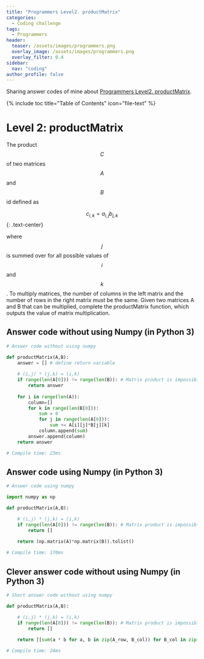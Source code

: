 ```yaml
---
title: "Programmers Level2. productMatrix"
categories:
  - Coding challenge
tags:
  - Programmers
header:
  teaser: /assets/images/programmers.png
  overlay_image: /assets/images/programmers.png
  overlay_filter: 0.4
sidebar:
  nav: "coding"
author_profile: false
---
```


Sharing answer codes of mine about [Programmers Level2. productMatrix](https://programmers.co.kr/learn/challenge_codes/140).

{% include toc title="Table of Contents" icon="file-text" %}

# Level 2: productMatrix

The product $$C$$ of two matrices $$A$$ and $$B$$ id defined as

$$
c_{i,k} = a_{i,j}b_{j,k}
$${: .text-center}

where $$j$$ is summed over for all possible values of $$i$$ and $$k$$.
To multiply matrices, the number of columns in the left matrix and the number of rows in the right matrix must be the same.
Given two matrices A and B that can be multiplied, complete the productMatrix function, which outputs the value of matrix multiplication.

## Answer code without using Numpy (in Python 3) 

```python
# Answer code without using numpy

def productMatrix(A,B):
    answer = [] # define return variable
    
    # (i,j) * (j,k) = (i,k)
    if range(len(A[0])) != range(len(B)): # Matrix product is impossible
        return answer
    
    for i in range(len(A)):
        column=[]
        for k in range(len(B[0])):
            sum = 0
            for j in range(len(A[0])):
                sum += A[i][j]*B[j][k]
            column.append(sum)
        answer.append(column)
    return answer

# Compile time: 23ms
```

## Answer code using Numpy (in Python 3) 

```python
# Answer code using numpy

import numpy as np

def productMatrix(A,B):

    # (i,j) * (j,k) = (i,k)
    if range(len(A[0])) != range(len(B)): # Matrix product is impossible
        return []
    
    return (np.matrix(A)*np.matrix(B)).tolist()

# Compile time: 170ms
```

## Clever answer code without using Numpy (in Python 3) 

```python
# Short answer code without using numpy

def productMatrix(A,B):

    # (i,j) * (j,k) = (i,k)
    if range(len(A[0])) != range(len(B)): # Matrix product is impossible
        return []
    
    return [[sum(a * b for a, b in zip(A_row, B_col)) for B_col in zip(*B)] for A_row in A]

# Compile time: 24ms
```
